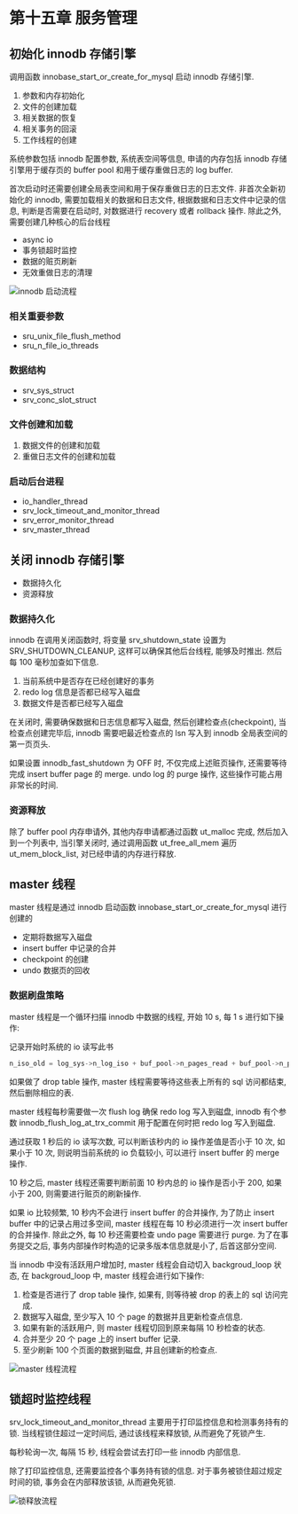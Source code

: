 # 第十五章 服务管理

## 初始化 innodb 存储引擎

调用函数 innobase_start_or_create_for_mysql 启动 innodb 存储引擎.

1. 参数和内存初始化
2. 文件的创建加载
3. 相关数据的恢复
4. 相关事务的回滚
5. 工作线程的创建

系统参数包括 innodb 配置参数, 系统表空间等信息, 申请的内存包括 innodb 存储引擎用于缓存页的 buffer pool 和用于缓存重做日志的 log buffer. 

首次启动时还需要创建全局表空间和用于保存重做日志的日志文件. 
非首次全新初始化的 innodb, 需要加载相关的数据和日志文件, 根据数据和日志文件中记录的信息, 判断是否需要在启动时, 对数据进行 recovery 或者 rollback 操作. 除此之外, 需要创建几种核心的后台线程

- async io
- 事务锁超时监控
- 数据的赃页刷新
- 无效重做日志的清理

![innodb 启动流程](https://shubuzuo.coding.net/p/image-host/d/image-host/git/raw/master/images/2022-07/2022-07-13/pic_1657687699098-42.png)  

### 相关重要参数

- sru_unix_file_flush_method
- sru_n_file_io_threads

### 数据结构

- srv_sys_struct
- srv_conc_slot_struct

### 文件创建和加载

1. 数据文件的创建和加载
2. 重做日志文件的创建和加载

### 启动后台进程

- io_handler_thread
- srv_lock_timeout_and_monitor_thread
- srv_error_monitor_thread
- srv_master_thread

## 关闭 innodb 存储引擎

- 数据持久化
- 资源释放

### 数据持久化

innodb 在调用关闭函数时, 将变量 srv_shutdown_state 设置为 SRV_SHUTDOWN_CLEANUP, 这样可以确保其他后台线程, 能够及时推出. 然后每 100 毫秒加查如下信息.

1. 当前系统中是否存在已经创建好的事务
2. redo log 信息是否都已经写入磁盘
3. 数据文件是否都已经写入磁盘

在关闭时, 需要确保数据和日志信息都写入磁盘, 然后创建检查点(checkpoint), 当检查点创建完毕后, innodb 需要吧最近检查点的 lsn 写入到 innodb 全局表空间的第一页页头.

如果设置 innodb_fast_shutdown 为 OFF 时, 不仅完成上述赃页操作, 还需要等待完成 insert buffer page 的 merge. undo log 的 purge 操作, 这些操作可能占用非常长的时间.


### 资源释放

除了 buffer pool 内存申请外, 其他内存申请都通过函数 ut_malloc 完成, 然后加入到一个列表中, 当引擎关闭时, 通过调用函数 ut_free_all_mem 遍历 ut_mem_block_list, 对已经申请的内存进行释放.

## master 线程

master 线程是通过 innodb 启动函数 innobase_start_or_create_for_mysql 进行创建的

- 定期将数据写入磁盘
- insert buffer 中记录的合并
- checkpoint 的创建
- undo 数据页的回收

### 数据刷盘策略

master 线程是一个循环扫描 innodb 中数据的线程, 开始 10 s, 每 1 s 进行如下操作:

记录开始时系统的 io 读写此书

```c++
n_iso_old = log_sys->n_log_iso + buf_pool->n_pages_read + buf_pool->n_pages_written;
```

如果做了 drop table 操作, master 线程需要等待这些表上所有的 sql 访问都结束, 然后删除相应的表.

master 线程每秒需要做一次 flush log 确保 redo log 写入到磁盘, innodb 有个参数 innodb_flush_log_at_trx_commit 用于配置在何时把 redo log 写入到磁盘. 

通过获取 1 秒后的 io 读写次数, 可以判断该秒内的 io 操作差值是否小于 10 次, 如果小于 10 次, 则说明当前系统的 io 负载较小, 可以进行 insert buffer 的 merge 操作.

10 秒之后, master 线程还需要判断前面 10 秒内总的 io 操作是否小于 200, 如果小于 200, 则需要进行赃页的刷新操作.

如果 io 比较频繁, 10 秒内不会进行 insert buffer 的合并操作, 为了防止 insert buffer 中的记录占用过多空间, master 线程在每 10 秒必须进行一次 insert buffer 的合并操作. 除此之外, 每 10 秒还需要检查 undo page 需要进行 purge. 为了在事务提交之后, 事务内部操作时构造的记录多版本信息就是小了, 后首这部分空间.

当 innodb 中没有活跃用户增加时, master 线程会自动切入 backgroud_loop 状态, 在 backgroud_loop 中, master 线程会进行如下操作:

1. 检查是否进行了 drop table 操作, 如果有, 则等待被 drop 的表上的 sql 访问完成.
2. 数据写入磁盘, 至少写入 10 个 page 的数据并且更新检查点信息.
3. 如果有新的活跃用户, 则 master 线程切回到原来每隔 10 秒检查的状态.
4. 合并至少 20 个 page 上的 insert buffer 记录.
5. 至少刷新 100 个页面的数据到磁盘, 并且创建新的检查点.

![master 线程流程](https://shubuzuo.coding.net/p/image-host/d/image-host/git/raw/master/images/2022-07/2022-07-13/pic_1657691589623-0.png)  


## 锁超时监控线程

srv_lock_timeout_and_monitor_thread 主要用于打印监控信息和检测事务持有的锁. 当线程锁住超过一定时间后, 通过该线程来释放锁, 从而避免了死锁产生.

每秒轮询一次, 每隔 15 秒, 线程会尝试去打印一些 innodb 内部信息. 

除了打印监控信息, 还需要监控各个事务持有锁的信息. 对于事务被锁住超过规定时间的锁, 事务会在内部释放该锁, 从而避免死锁. 

![锁释放流程](https://shubuzuo.coding.net/p/image-host/d/image-host/git/raw/master/images/2022-07/2022-07-13/pic_1657691926298-27.png)  


